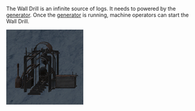 The Wall Drill is an infinite source of logs. It needs to powered by the [generator](generator.md). Once the [generator](generator.md) is running, machine operators can start the Wall Drill.

![](../assets/images/walldrill.png)